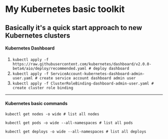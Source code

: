 # My Kubernetes basic toolkit
## Basically it's a quick start approach to new Kubernetes clusters

#### Kubernetes Dashboard

1. `kubectl apply -f https://raw.githubusercontent.com/kubernetes/dashboard/v2.0.0-beta4/aio/deploy/recommended.yaml # deploy dashboard`
2. `kubectl apply -f ServiceAccount-kubernetes-dashboard-admin-user.yaml # create service account dashboard admin user`
3. `kubectl apply -f ClusterRoleBinding-dashboard-admin-user.yaml # create cluster role binding`

---

#### Kubernetes basic commands

`kubectl get nodes -o wide # list all nodes`

`kubectl get pods -o wide --all-namespaces # list all pods`

`kubectl get deploys -o wide --all-namespaces # list all deploys`

